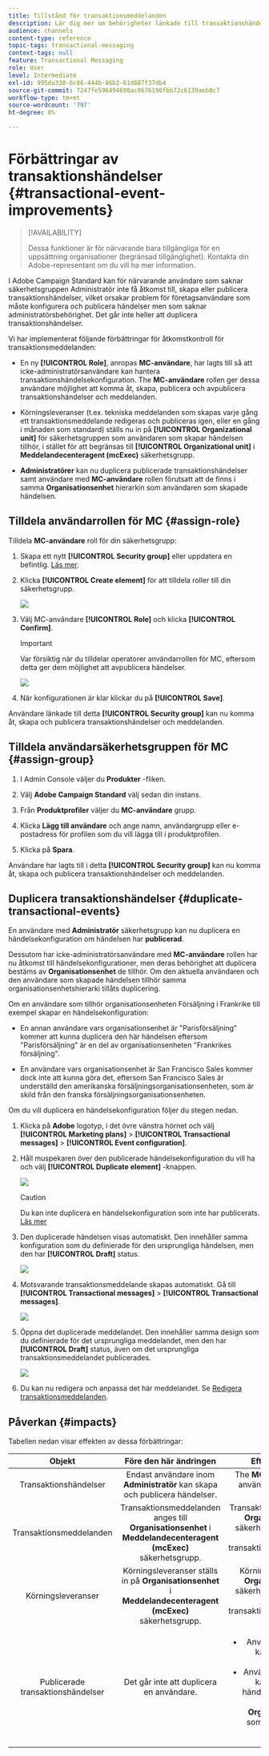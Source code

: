 ```yaml
---
title: Tillstånd för transaktionsmeddelanden
description: Lär dig mer om behörigheter länkade till transaktionshändelser.
audience: channels
content-type: reference
topic-tags: transactional-messaging
context-tags: null
feature: Transactional Messaging
role: User
level: Intermediate
exl-id: 995da330-6c86-444b-86b2-61d887f37db4
source-git-commit: 7247fe596494690ac0676196fbb72c6139aeb0c7
workflow-type: tm+mt
source-wordcount: '797'
ht-degree: 0%

---
```


# Förbättringar av transaktionshändelser {#transactional-event-improvements}

>[!AVAILABILITY]
>
>Dessa funktioner är för närvarande bara tillgängliga för en uppsättning organisationer (begränsad tillgänglighet). Kontakta din Adobe-representant om du vill ha mer information.

I Adobe Campaign Standard kan för närvarande användare som saknar säkerhetsgruppen Administratör inte få åtkomst till, skapa eller publicera transaktionshändelser, vilket orsakar problem för företagsanvändare som måste konfigurera och publicera händelser men som saknar administratörsbehörighet. Det går inte heller att duplicera transaktionshändelser.

Vi har implementerat följande förbättringar för åtkomstkontroll för transaktionsmeddelanden:

* En ny **[!UICONTROL Role]**, anropas **MC-användare**, har lagts till så att icke-administratörsanvändare kan hantera transaktionshändelsekonfiguration. The **MC-användare** rollen ger dessa användare möjlighet att komma åt, skapa, publicera och avpublicera transaktionshändelser och meddelanden.

* Körningsleveranser (t.ex. tekniska meddelanden som skapas varje gång ett transaktionsmeddelande redigeras och publiceras igen, eller en gång i månaden som standard) ställs nu in på **[!UICONTROL Organizational unit]** för säkerhetsgruppen som användaren som skapar händelsen tillhör, i stället för att begränsas till **[!UICONTROL Organizational unit]** i **Meddelandecenteragent (mcExec)** säkerhetsgrupp.

* **Administratörer** kan nu duplicera publicerade transaktionshändelser samt användare med **MC-användare** rollen förutsatt att de finns i samma **Organisationsenhet** hierarkin som användaren som skapade händelsen.

## Tilldela användarrollen för MC {#assign-role}

Tilldela **MC-användare** roll för din säkerhetsgrupp:

1. Skapa ett nytt **[!UICONTROL Security group]** eller uppdatera en befintlig. [Läs mer](../../administration/using/managing-groups-and-users.md).

1. Klicka **[!UICONTROL Create element]** för att tilldela roller till din säkerhetsgrupp.

   ![](assets/event_access_1.png)

1. Välj MC-användare **[!UICONTROL Role]** och klicka **[!UICONTROL Confirm]**.

   >[!IMPORTANT]
   >
   > Var försiktig när du tilldelar operatorer användarrollen för MC, eftersom detta ger dem möjlighet att avpublicera händelser.

   ![](assets/event_access_2.png)

1. När konfigurationen är klar klickar du på **[!UICONTROL Save]**.

Användare länkade till detta **[!UICONTROL Security group]** kan nu komma åt, skapa och publicera transaktionshändelser och meddelanden.

## Tilldela användarsäkerhetsgruppen för MC {#assign-group}

1. I Admin Console väljer du **Produkter** -fliken.

1. Välj **Adobe Campaign Standard** välj sedan din instans.

1. Från **Produktprofiler** väljer du **MC-användare** grupp.

1. Klicka **Lägg till användare** och ange namn, användargrupp eller e-postadress för profilen som du vill lägga till i produktprofilen.

1. Klicka på **Spara**.

Användare har lagts till i detta **[!UICONTROL Security group]** kan nu komma åt, skapa och publicera transaktionshändelser och meddelanden.

## Duplicera transaktionshändelser {#duplicate-transactional-events}

En användare med **Administratör** säkerhetsgrupp<!--([Functional administrators](../../administration/using/users-management.md#functional-administrators)?)--> kan nu duplicera en händelsekonfiguration om händelsen har **publicerad**.

Dessutom har icke-administratörsanvändare med **MC-användare** rollen har nu åtkomst till händelsekonfigurationer, men deras behörighet att duplicera bestäms av **Organisationsenhet** de tillhör. Om den aktuella användaren och den användare som skapade händelsen tillhör samma organisationsenhetshierarki tillåts duplicering.

Om en användare som tillhör organisationsenheten Försäljning i Frankrike till exempel skapar en händelsekonfiguration:

* En annan användare vars organisationsenhet är &quot;Parisförsäljning&quot; kommer att kunna duplicera den här händelsen eftersom &quot;Parisförsäljning&quot; är en del av organisationsenheten &quot;Frankrikes försäljning&quot;.

* En användare vars organisationsenhet är San Francisco Sales kommer dock inte att kunna göra det, eftersom San Francisco Sales är underställd den amerikanska försäljningsorganisationsenheten, som är skild från den franska försäljningsorganisationsenheten.

Om du vill duplicera en händelsekonfiguration följer du stegen nedan.

1. Klicka på **Adobe** logotyp, i det övre vänstra hörnet och välj **[!UICONTROL Marketing plans]** > **[!UICONTROL Transactional messages]** > **[!UICONTROL Event configuration]**.

1. Håll muspekaren över den publicerade händelsekonfiguration du vill ha och välj **[!UICONTROL Duplicate element]** -knappen.

   ![](assets/message-center_duplicate-button.png)

   >[!CAUTION]
   >
   >Du kan inte duplicera en händelsekonfiguration som inte har publicerats. [Läs mer](publishing-transactional-event.md)

1. Den duplicerade händelsen visas automatiskt. Den innehåller samma konfiguration som du definierade för den ursprungliga händelsen, men den har **[!UICONTROL Draft]** status.

   ![](assets/message-center_duplicated-draft-event.png)

1. Motsvarande transaktionsmeddelande skapas automatiskt. Gå till **[!UICONTROL Transactional messages]** > **[!UICONTROL Transactional messages]**.

   ![](assets/message-center_duplicated-message.png)

1. Öppna det duplicerade meddelandet. Den innehåller samma design som du definierade för det ursprungliga meddelandet, men den har **[!UICONTROL Draft]** status, även om det ursprungliga transaktionsmeddelandet publicerades.

   ![](assets/message-center_duplicated-draft-message.png)

1. Du kan nu redigera och anpassa det här meddelandet. Se [Redigera transaktionsmeddelanden](../../channels/using/editing-transactional-message.md).

## Påverkan {#impacts}

Tabellen nedan visar effekten av dessa förbättringar:

| Objekt | Före den här ändringen | Efter den här ändringen |
|:-: | :--: | :-:|
| Transaktionshändelser | Endast användare inom **Administratör** kan skapa och publicera händelser. | The **MC-användare** Med roll kan användare skapa och publicera händelser. |
| Transaktionsmeddelanden | Transaktionsmeddelanden anges till **Organisationsenhet** i **Meddelandecenteragent (mcExec)** säkerhetsgrupp. | Transaktionsmeddelanden anges till **Organisationsenhet** för den säkerhetsgrupp som användaren som skapar transaktionshändelsen/meddelandet tillhör. |
| Körningsleveranser | Körningsleveranser ställs in på **Organisationsenhet** i **Meddelandecenteragent (mcExec)** säkerhetsgrupp. | Körningsleveranser ställs in på **Organisationsenhet** för den säkerhetsgrupp som användaren som skapar transaktionshändelsen/meddelandet tillhör. |
| Publicerade transaktionshändelser | Det går inte att duplicera en användare. | <ul><li>Användare med **Administratör** kan duplicera publicerade händelser.</li> <li>Användare med **MC-användare** kan duplicera publicerade händelser under förutsättning att de finns i samma **Organisationsenhet** hierarkin som användaren som skapade händelsen.</li></ul> |


<!--Transactional Message Templates| Transactional Message templates are set to the Organizational unit **All**. | Transaction Message Template will be set to the **Organizational unit** of the security group to which the user creating the message template belongs.-->